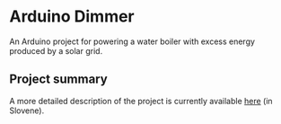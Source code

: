 # Arduino Dimmer

An Arduino project for powering a water boiler with excess energy produced by a solar grid.

## Project summary

A more detailed description of the project is currently available [here](https://github.com/markoporenta/arduino-solaredge-dimmer/blob/main/Porocilo.pdf) (in Slovene).
